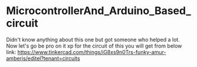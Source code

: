 # MicrocontrollerAnd_Arduino_Based_circuit
Didn't know anything about this one but got someone who helped a lot.
Now let's go be pro on it xp
for the circuit of this you will get from below link:
https://www.tinkercad.com/things/iG8xs9n0Trs-funky-amur-amberis/editel?tenant=circuits
